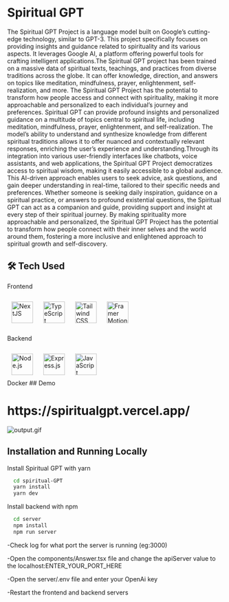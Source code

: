 
# Spiritual GPT
The Spiritual GPT Project is a language model built on Google’s cutting-edge technology,
similar to GPT-3. This project specifically focuses on providing insights and guidance related
to spirituality and its various aspects. It leverages Google AI, a platform offering powerful
tools for crafting intelligent applications.The Spiritual GPT project has been trained on a
massive data of spiritual texts, teachings, and practices from diverse traditions across the
globe. It can offer knowledge, direction, and answers on topics like meditation, mindfulness,
prayer, enlightenment, self-realization, and more. The Spiritual GPT Project has the potential
to transform how people access and connect with spirituality, making it more approachable
and personalized to each individual’s journey and preferences. Spiritual GPT can provide
profound insights and personalized guidance on a multitude of topics central to spiritual life,
including meditation, mindfulness, prayer, enlightenment, and self-realization. The model’s
ability to understand and synthesize knowledge from different spiritual traditions allows it to
offer nuanced and contextually relevant responses, enriching the user’s experience and
understanding.Through its integration into various user-friendly interfaces like chatbots, voice
assistants, and web applications, the Spiritual GPT Project democratizes access to spiritual
wisdom, making it easily accessible to a global audience. This AI-driven approach enables
users to seek advice, ask questions, and gain deeper understanding in real-time, tailored to their
specific needs and preferences. Whether someone is seeking daily inspiration, guidance on a
spiritual practice, or answers to profound existential questions, the Spiritual GPT can act as a
companion and guide, providing support and insight at every step of their spiritual journey. By
making spirituality more approachable and personalized, the Spiritual GPT Project has the
potential to transform how people connect with their inner selves and the world around them,
fostering a more inclusive and enlightened approach to spiritual growth and self-discovery.




## 🛠 Tech Used
<div align="left"> 
Frontend 
<br/> 
<br/> 
<a href="https://nextjs.org/" target="_blank"><img style="margin: 10px" src="https://profilinator.rishav.dev/skills-assets/nextjs.png" alt="NextJS" height="50" /></a> 
<a href="https://www.typescriptlang.org/" target="_blank"><img style="margin: 10px" src="https://profilinator.rishav.dev/skills-assets/typescript-original.svg" alt="TypeScript" height="50" /></a>  
<a href="https://www.tailwindcss.com/" target="_blank"><img style="margin: 10px" src="https://profilinator.rishav.dev/skills-assets/tailwindcss.svg" alt="Tailwind CSS" height="50" /></a>
  <a href="https://nextjs.org/" target="_blank"><img style="margin: 10px" src="https://user-images.githubusercontent.com/38039349/60953119-d3c6f300-a2fc-11e9-9596-4978e5d52180.png" alt="Framer Motion" height="50" /></a>
<br/> 
<br/>  
Backend 
<br/> 
<br/> 
<a href="https://nodejs.org/" target="_blank"><img style="margin: 10px" src="https://profilinator.rishav.dev/skills-assets/nodejs-original-wordmark.svg" alt="Node.js" height="50" /></a>  
<a href="https://expressjs.com/" target="_blank"><img style="margin: 10px" src="https://profilinator.rishav.dev/skills-assets/express-original-wordmark.svg" alt="Express.js" height="50" /></a>  
<a href="https://www.javascript.com/" target="_blank"><img style="margin: 10px" src="https://profilinator.rishav.dev/skills-assets/javascript-original.svg" alt="JavaScript" height="50" /></a>  

</div>  
Docker
## Demo
<h1>https://spiritualgpt.vercel.app/</h1>

 
![output.gif](output.gif)


## Installation and Running Locally

Install Spiritual GPT with yarn

```bash
  cd spiritual-GPT
  yarn install
  yarn dev             
```
Install backend with npm

```bash
  cd server
  npm install
  npm run server
```

-Check log for what port the server is running (eg:3000)

-Open the components/Answer.tsx file and change the apiServer value to the localhost:ENTER_YOUR_PORT_HERE

-Open the server/.env file and enter your OpenAi key

-Restart the frontend and backend servers



